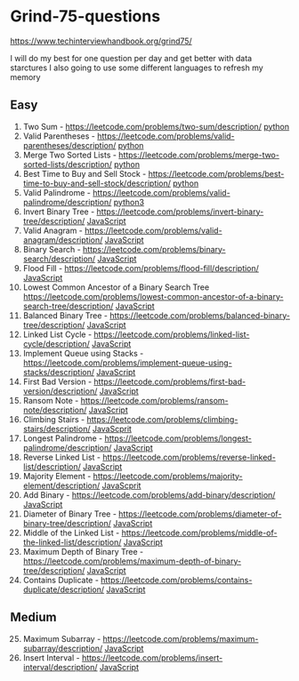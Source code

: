 # Grind-75-questions

https://www.techinterviewhandbook.org/grind75/

I will do my best for one question per day and get better with data starctures
I also going to use some different languages to refresh my memory 

## Easy

1. Two Sum - https://leetcode.com/problems/two-sum/description/ [python](/TwoSum.py)
2. Valid Parentheses - https://leetcode.com/problems/valid-parentheses/description/ [python](/ValidParentheses.py)
3. Merge Two Sorted Lists - https://leetcode.com/problems/merge-two-sorted-lists/description/ [python](/MergeTwoSortedLists.py)
4. Best Time to Buy and Sell Stock - https://leetcode.com/problems/best-time-to-buy-and-sell-stock/description/ [python](/BestTimeToBuyAndSellStock.py)
5. Valid Palindrome - https://leetcode.com/problems/valid-palindrome/description/ [python3](/ValidPalindrome.py)
6. Invert Binary Tree - https://leetcode.com/problems/invert-binary-tree/description/ [JavaScript](/InvertBinaryTree.js)
7. Valid Anagram - https://leetcode.com/problems/valid-anagram/description/ [JavaScript](/ValidAnagram.js)
8. Binary Search - https://leetcode.com/problems/binary-search/description/ [JavaScript](/BinarySearch.js)
9. Flood Fill - https://leetcode.com/problems/flood-fill/description/ [JavaScript](/FloodFill.js)
10. Lowest Common Ancestor of a Binary Search Tree https://leetcode.com/problems/lowest-common-ancestor-of-a-binary-search-tree/description/ [JavaScript](/LowestCommonAncestorOfABinarySearchTree.js)
11. Balanced Binary Tree - https://leetcode.com/problems/balanced-binary-tree/description/ [JavaScript](/BalancedBinaryTree.js)
12. Linked List Cycle - https://leetcode.com/problems/linked-list-cycle/description/ [JavaScript](/LinkedListCycle.js)
13. Implement Queue using Stacks - https://leetcode.com/problems/implement-queue-using-stacks/description/ [JavaScript](/ImplementQueueUsingStacks.js)
14. First Bad Version - https://leetcode.com/problems/first-bad-version/description/ [JavaScript](/FirstBadVersion.js)
15. Ransom Note - https://leetcode.com/problems/ransom-note/description/ [JavaScript](/RansomNote.js)
16. Climbing Stairs - https://leetcode.com/problems/climbing-stairs/description/ [JavaScprit](/ClimbingStairs.js)
17. Longest Palindrome - https://leetcode.com/problems/longest-palindrome/description/ [JavaScript](/LongestPalindrome.js)
18. Reverse Linked List - https://leetcode.com/problems/reverse-linked-list/description/ [JavaScript](/ReverseLinkedList.js)
19. Majority Element - https://leetcode.com/problems/majority-element/description/ [JavaScprit](/MajorityElement.js)
20. Add Binary - https://leetcode.com/problems/add-binary/description/ [JavaScript](/AddBinary.js)
21. Diameter of Binary Tree - https://leetcode.com/problems/diameter-of-binary-tree/description/ [JavaScript](/DiameterOfBinaryTree.js)
22. Middle of the Linked List - https://leetcode.com/problems/middle-of-the-linked-list/description/ [JavaScript](/MiddleOfTheLinkedList.js)
23. Maximum Depth of Binary Tree - https://leetcode.com/problems/maximum-depth-of-binary-tree/description/ [JavaScript](/MaximumDepthOfBinaryTree.js)
24. Contains Duplicate - https://leetcode.com/problems/contains-duplicate/description/ [JavaScript](/ContainsDuplicate.js)

## Medium

25. Maximum Subarray - https://leetcode.com/problems/maximum-subarray/description/ [JavaScript](/MaximumSubarray.js)
26. Insert Interval - https://leetcode.com/problems/insert-interval/description/ [JavaScript](/InsertInterval.js)